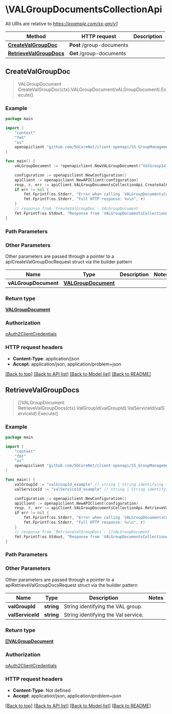 # \VALGroupDocumentsCollectionApi

All URIs are relative to *https://example.com/ss-gm/v1*

Method | HTTP request | Description
------------- | ------------- | -------------
[**CreateValGroupDoc**](VALGroupDocumentsCollectionApi.md#CreateValGroupDoc) | **Post** /group-documents | 
[**RetrieveValGroupDocs**](VALGroupDocumentsCollectionApi.md#RetrieveValGroupDocs) | **Get** /group-documents | 



## CreateValGroupDoc

> VALGroupDocument CreateValGroupDoc(ctx).VALGroupDocument(vALGroupDocument).Execute()





### Example

```go
package main

import (
    "context"
    "fmt"
    "os"
    openapiclient "github.com/5GCoreNet/client-openapi/SS_GroupManagement"
)

func main() {
    vALGroupDocument := *openapiclient.NewVALGroupDocument("ValGroupId_example") // VALGroupDocument | 

    configuration := openapiclient.NewConfiguration()
    apiClient := openapiclient.NewAPIClient(configuration)
    resp, r, err := apiClient.VALGroupDocumentsCollectionApi.CreateValGroupDoc(context.Background()).VALGroupDocument(vALGroupDocument).Execute()
    if err != nil {
        fmt.Fprintf(os.Stderr, "Error when calling `VALGroupDocumentsCollectionApi.CreateValGroupDoc``: %v\n", err)
        fmt.Fprintf(os.Stderr, "Full HTTP response: %v\n", r)
    }
    // response from `CreateValGroupDoc`: VALGroupDocument
    fmt.Fprintf(os.Stdout, "Response from `VALGroupDocumentsCollectionApi.CreateValGroupDoc`: %v\n", resp)
}
```

### Path Parameters



### Other Parameters

Other parameters are passed through a pointer to a apiCreateValGroupDocRequest struct via the builder pattern


Name | Type | Description  | Notes
------------- | ------------- | ------------- | -------------
 **vALGroupDocument** | [**VALGroupDocument**](VALGroupDocument.md) |  | 

### Return type

[**VALGroupDocument**](VALGroupDocument.md)

### Authorization

[oAuth2ClientCredentials](../README.md#oAuth2ClientCredentials)

### HTTP request headers

- **Content-Type**: application/json
- **Accept**: application/json, application/problem+json

[[Back to top]](#) [[Back to API list]](../README.md#documentation-for-api-endpoints)
[[Back to Model list]](../README.md#documentation-for-models)
[[Back to README]](../README.md)


## RetrieveValGroupDocs

> []VALGroupDocument RetrieveValGroupDocs(ctx).ValGroupId(valGroupId).ValServiceId(valServiceId).Execute()





### Example

```go
package main

import (
    "context"
    "fmt"
    "os"
    openapiclient "github.com/5GCoreNet/client-openapi/SS_GroupManagement"
)

func main() {
    valGroupId := "valGroupId_example" // string | String identifying the VAL group. (optional)
    valServiceId := "valServiceId_example" // string | String identifying the Val service. (optional)

    configuration := openapiclient.NewConfiguration()
    apiClient := openapiclient.NewAPIClient(configuration)
    resp, r, err := apiClient.VALGroupDocumentsCollectionApi.RetrieveValGroupDocs(context.Background()).ValGroupId(valGroupId).ValServiceId(valServiceId).Execute()
    if err != nil {
        fmt.Fprintf(os.Stderr, "Error when calling `VALGroupDocumentsCollectionApi.RetrieveValGroupDocs``: %v\n", err)
        fmt.Fprintf(os.Stderr, "Full HTTP response: %v\n", r)
    }
    // response from `RetrieveValGroupDocs`: []VALGroupDocument
    fmt.Fprintf(os.Stdout, "Response from `VALGroupDocumentsCollectionApi.RetrieveValGroupDocs`: %v\n", resp)
}
```

### Path Parameters



### Other Parameters

Other parameters are passed through a pointer to a apiRetrieveValGroupDocsRequest struct via the builder pattern


Name | Type | Description  | Notes
------------- | ------------- | ------------- | -------------
 **valGroupId** | **string** | String identifying the VAL group. | 
 **valServiceId** | **string** | String identifying the Val service. | 

### Return type

[**[]VALGroupDocument**](VALGroupDocument.md)

### Authorization

[oAuth2ClientCredentials](../README.md#oAuth2ClientCredentials)

### HTTP request headers

- **Content-Type**: Not defined
- **Accept**: application/json, application/problem+json

[[Back to top]](#) [[Back to API list]](../README.md#documentation-for-api-endpoints)
[[Back to Model list]](../README.md#documentation-for-models)
[[Back to README]](../README.md)

